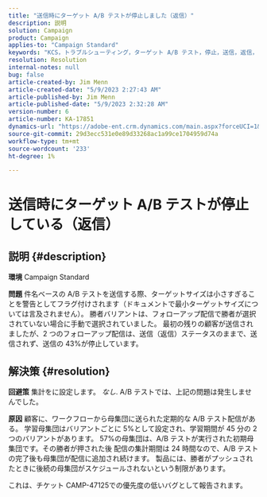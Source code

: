 ```yaml
---
title: "送信時にターゲット A/B テストが停止しました（返信）"
description: 説明
solution: Campaign
product: Campaign
applies-to: "Campaign Standard"
keywords: "KCS，トラブルシューティング，ターゲット A/B テスト，停止，送信，返信， Adobe Campaign Standard, ACS"
resolution: Resolution
internal-notes: null
bug: false
article-created-by: Jim Menn
article-created-date: "5/9/2023 2:27:43 AM"
article-published-by: Jim Menn
article-published-date: "5/9/2023 2:32:28 AM"
version-number: 6
article-number: KA-17851
dynamics-url: "https://adobe-ent.crm.dynamics.com/main.aspx?forceUCI=1&pagetype=entityrecord&etn=knowledgearticle&id=b483a80e-11ee-ed11-8849-6045bd006c82"
source-git-commit: 29d3ecc531e0e89d33268ac1a99ce1704959d74a
workflow-type: tm+mt
source-wordcount: '233'
ht-degree: 1%

---
```


# 送信時にターゲット A/B テストが停止している（返信）

## 説明 {#description}


<b>環境</b>
Campaign Standard

<b>問題</b>
件名ベースの A/B テストを送信する際、ターゲットサイズは小さすぎることを警告としてフラグ付けされます（ドキュメントで最小ターゲットサイズについては言及されません）。
勝者バリアントは、フォローアップ配信で勝者が選択されていない場合に手動で選択されていました。
最初の残りの顧客が送信されましたが、2 つのフォローアップ配信は、送信（返信）ステータスのままで、送信されず、送信の 43%が停止しています。


## 解決策 {#resolution}


<b>回避策</b>
集計をに設定します。 *なし*.
A/B テストでは、上記の問題は発生しませんでした。

<b>原因</b>
顧客に、ワークフローから母集団に送られた定期的な A/B テスト配信がある。
学習母集団はバリアントごとに 5%として設定され、学習期間が 45 分の 2 つのバリアントがあります。
57%の母集団は、A/B テストが実行された初期母集団です。その勝者が押された後
配信の集計期間は 24 時間なので、A/B テストの完了後も母集団が配信に追加され続けます。
製品には、勝者がプッシュされたときに後続の母集団がスケジュールされないという制限があります。

これは、チケット CAMP-47125での優先度の低いバグとして報告されます。
